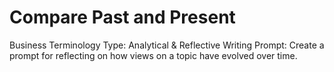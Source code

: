 # Compare Past and Present

Business Terminology Type: Analytical & Reflective Writing
Prompt: Create a prompt for reflecting on how views on a topic have evolved over time.